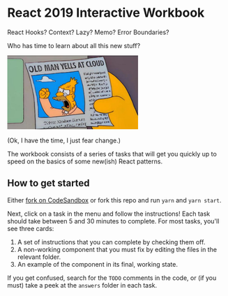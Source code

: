 # React 2019 Interactive Workbook

React Hooks? Context? Lazy? Memo? Error Boundaries?

Who has time to learn about all this new stuff?

<img src="src/App/About/oldman.jpg" alt="old man yells at cloud" width="300px">

(Ok, I have the time, I just fear change.)

The workbook consists of a series of tasks that will get you quickly up to speed on the basics of some new(ish) React patterns.

## How to get started

Either [fork on CodeSandbox](https://codesandbox.io/s/github/aholachek/react-interactive-workbook?module=/src/1_Context/ThemeProviderContainer.js) or fork this repo and run `yarn` and `yarn start`.

Next, click on a task in the menu and follow the instructions! Each task should take between 5 and 30 minutes to complete. For most tasks, you'll see three cards:

1. A set of instructions that you can complete by checking them off.
2. A non-working component that you must fix by editing the files in the relevant folder.
3. An example of the component in its final, working state.

If you get confused, search for the `TODO` comments in the code, or (if you must) take a peek at the `answers` folder in each task.
